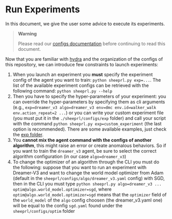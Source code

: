 # Run Experiments

In this document, we give the user some advice to execute its experiments.

> **Warning**
>
> Please read our [configs documentation](configs.md) before continuing to read this document.

Now that you are familiar with [hydra](https://hydra.cc/docs/intro/) and the organization of the configs of this repository, we can introduce few constraints to launch experiments:

1. When you launch an experiment you **must** specify the experiment config of the agent you want to train: `python sheeprl.py exp=...`. The list of the available experiment configs can be retrieved with the following command: `python sheeprl.py --help`
2. Then you have to specify the hyper-parameters of your experiment: you can override the hyper-parameters by specifying them as cli arguments (e.g., `exp=dreamer_v3 algo=dreamer_v3 env=dmc env.id=walker_walk env.action_repeat=2 ...`) or you can write your custom experiment file (you must put it in the `./sheeprl/configs/exp` folder) and call your script with the command `python sheeprl.py exp=custom_experiment` (the last option is recommended). There are some available examples, just check the [exp folder](../sheeprl/configs/exp/).
3. You **cannot mix the agent command with the configs of another algorithm**, this might raise an error or create anomalous behaviors. So if you want to train the `dreamer_v3` agent, be sure to select the correct algorithm configuration (in our case `algo=dreamer_v3`)
4. To change the optimizer of an algorithm through the CLI you must do the following: suppose that you want to run an experiment with Dreamer-V3 and want to change the world model optimizer from Adam (default in the `sheeprl/configs/algo/dreamer_v3.yaml` config) with SGD, then in the CLI you must type `python sheeprl.py algo=dreamer_v3 ... optim@algo.world_model.optimizer=sgd`, where `optim@algo.world_model.optimizer=sgd` means that the `optimizer` field of the `world_model` of the `algo` config choosen (the dreamer_v3.yaml one) will be equal to the config `sgd.yaml` found under the `sheeprl/configs/optim` folder 
